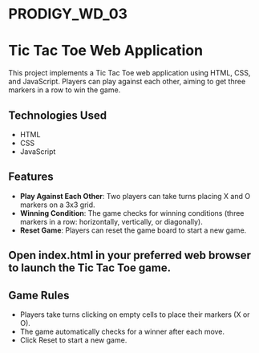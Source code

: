 # PRODIGY_WD_03

# Tic Tac Toe Web Application

This project implements a Tic Tac Toe web application using HTML, CSS, and JavaScript. Players can play against each other, aiming to get three markers in a row to win the game.

## Technologies Used

- HTML
- CSS
- JavaScript

## Features

- **Play Against Each Other**: Two players can take turns placing X and O markers on a 3x3 grid.
- **Winning Condition**: The game checks for winning conditions (three markers in a row: horizontally, vertically, or diagonally).
- **Reset Game**: Players can reset the game board to start a new game.

## Open index.html in your preferred web browser to launch the Tic Tac Toe game.

## Game Rules

- Players take turns clicking on empty cells to place their markers (X or O).
- The game automatically checks for a winner after each move.
- Click Reset to start a new game.
